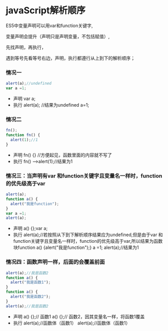 # javaScript解析顺序
ES5中变量声明可以用var和function关键字,

变量声明会提升（声明只是声明变量，不包括赋值）,

先找声明，再执行，

遇到等号先看等号右边，声明，执行都遵行从上到下的解析顺序；
### 情况一
```javascript
alert(a);//undefined
var a =1;
```
- 声明
    var a;
- 执行
   alert(a); //结果为undefined
   a=1;
### 情况二
```javascript
fn();
function fn() {
  alert(1);//1
}
```
- 声明
fn() {} //方便起见，函数里面的内容就不写了
- 执行
fn() ——>alert(1);//结果为1
### 情况三：当声明有var 和function关键字且变量名一样时，function的优先级高于var
```javascript
alert(a);
function a() {
  alert("我是function");
}
var a =1;
alert(a);
```
- 声明
  a() {};var a;
- 执行
  alert(a);//若按照从下到下解析顺序结果应为undefined,但是由于var 和function关键字且变量名一样时，function的优先级高于var,所以结果为函数块function a() {alert("我是function");}
  a =1;
  alert(a);//结果为1
### 情况四：函数声明一样，后面的会覆盖前面
```javascript
alert(a);//我是函数2
function a() {
  alert("我是函数1");
}
function a() {
  alert("我是函数2");
}
alert(a);//我是函数2
```
- 声明
  a() {};// 函数1
  a() {};// 函数2，因其变量名一样，将函数1覆盖
- 执行
  alert(a);//函数体（函数1）
  alert(a);//函数体（函数1）
